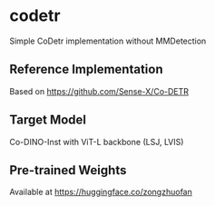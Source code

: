 # codetr
Simple CoDetr implementation without MMDetection

## Reference Implementation
Based on https://github.com/Sense-X/Co-DETR

## Target Model
Co-DINO-Inst with ViT-L backbone (LSJ, LVIS)

## Pre-trained Weights
Available at https://huggingface.co/zongzhuofan

